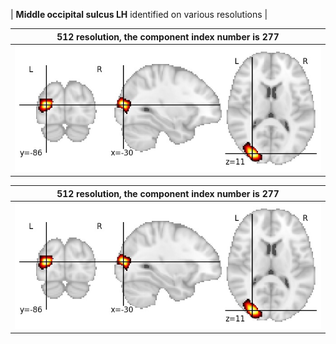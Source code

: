 


| **Middle occipital sulcus LH** identified on various resolutions |

| 512 resolution, the component index number is 277|  
|:---:|  
| ![Component 512](../512/final/277.jpg "From component 512: Middle occipital sulcus LH") |

| 512 resolution, the component index number is 277|  
|:---:|  
| ![Component 512](../512/final/277.jpg "From component 512: Middle occipital sulcus LH") |